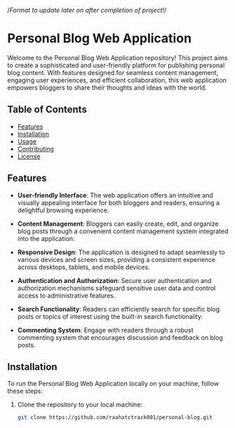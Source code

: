 /*Format to update later on after completion of project!*/

# Personal Blog Web Application

Welcome to the Personal Blog Web Application repository! This project aims to create a sophisticated and user-friendly platform for publishing personal blog content. With features designed for seamless content management, engaging user experiences, and efficient collaboration, this web application empowers bloggers to share their thoughts and ideas with the world.

## Table of Contents

- [Features](#features)
- [Installation](#installation)
- [Usage](#usage)
- [Contributing](#contributing)
- [License](#license)

## Features

- **User-friendly Interface**: The web application offers an intuitive and visually appealing interface for both bloggers and readers, ensuring a delightful browsing experience.
  
- **Content Management**: Bloggers can easily create, edit, and organize blog posts through a convenient content management system integrated into the application.

- **Responsive Design**: The application is designed to adapt seamlessly to various devices and screen sizes, providing a consistent experience across desktops, tablets, and mobile devices.

- **Authentication and Authorization**: Secure user authentication and authorization mechanisms safeguard sensitive user data and control access to administrative features.

- **Search Functionality**: Readers can efficiently search for specific blog posts or topics of interest using the built-in search functionality.

- **Commenting System**: Engage with readers through a robust commenting system that encourages discussion and feedback on blog posts.

## Installation

To run the Personal Blog Web Application locally on your machine, follow these steps:

1. Clone the repository to your local machine:
   ```bash
   git clone https://github.com/raahatctrack001/personal-blog.git
